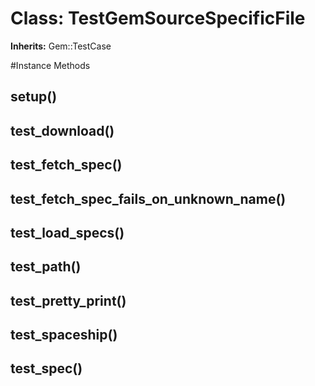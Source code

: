 # Class: TestGemSourceSpecificFile
**Inherits:** Gem::TestCase
    




#Instance Methods
## setup() [](#method-i-setup)

## test_download() [](#method-i-test_download)

## test_fetch_spec() [](#method-i-test_fetch_spec)

## test_fetch_spec_fails_on_unknown_name() [](#method-i-test_fetch_spec_fails_on_unknown_name)

## test_load_specs() [](#method-i-test_load_specs)

## test_path() [](#method-i-test_path)

## test_pretty_print() [](#method-i-test_pretty_print)

## test_spaceship() [](#method-i-test_spaceship)

## test_spec() [](#method-i-test_spec)


